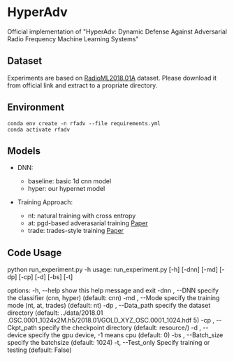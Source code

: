 # HyperAdv
Official implementation of "HyperAdv: Dynamic Defense Against Adversarial Radio Frequency Machine Learning Systems"

## Dataset

Experiments are based on [RadioML2018.01A](https://www.deepsig.ai/datasets/) dataset. Please download it from official link and extract to a propriate directory.

## Environment

```
conda env create -n rfadv --file requirements.yml
conda activate rfadv
```

## Models

- DNN:
    - baseline: basic 1d cnn model 
    - hyper: our hypernet model

- Training Approach:
    - nt: natural training with cross entropy
    - at: pgd-based adverasarial training [Paper](https://arxiv.org/pdf/1706.06083)
    - trade: trades-style training [Paper](http://proceedings.mlr.press/v97/zhang19p/zhang19p-supp.pdf)

## Code Usage

python run_experiment.py -h
usage: run_experiment.py [-h] [-dnn] [-md] [-dp] [-cp] [-d] [-bs] [-t]

options:
  -h, --help           show this help message and exit
  -dnn , --DNN         specify the classifier (cnn, hyper) (default: cnn)
  -md , --Mode         specify the training mode (nt, at, trades) (default:
                       nt)
  -dp , --Data_path    specify the dataset directory (default: ../data/2018.01
                       .OSC.0001_1024x2M.h5/2018.01/GOLD_XYZ_OSC.0001_1024.hdf
                       5)
  -cp , --Ckpt_path    specify the checkpoint directory (default: resource/)
  -d , --device        specify the gpu device, -1 means cpu (default: 0)
  -bs , --Batch_size   specify the batchsize (default: 1024)
  -t, --Test_only      Specify training or testing (default: False)